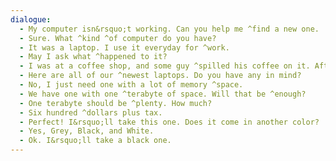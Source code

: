 ```yaml
---
dialogue:
  - My computer isn&rsquo;t working. Can you help me ^find a new one.
  - Sure. What ^kind ^of computer do you have?
  - It was a laptop. I use it everyday for ^work.
  - May I ask what ^happened to it?
  - I was at a coffee shop, and some guy ^spilled his coffee on it. After that, it just ^wouldn&rsquo;t turn on anymore.
  - Here are all of our ^newest laptops. Do you have any in mind?
  - No, I just need one with a lot of memory ^space.
  - We have one with one ^terabyte of space. Will that be ^enough?
  - One terabyte should be ^plenty. How much?
  - Six hundred ^dollars plus tax.
  - Perfect! I&rsquo;ll take this one. Does it come in another color?
  - Yes, Grey, Black, and White.
  - Ok. I&rsquo;ll take a black one.
---
```

